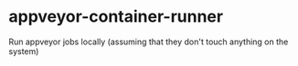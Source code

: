 # appveyor-container-runner
Run appveyor jobs locally (assuming that they don't touch anything on the system)
